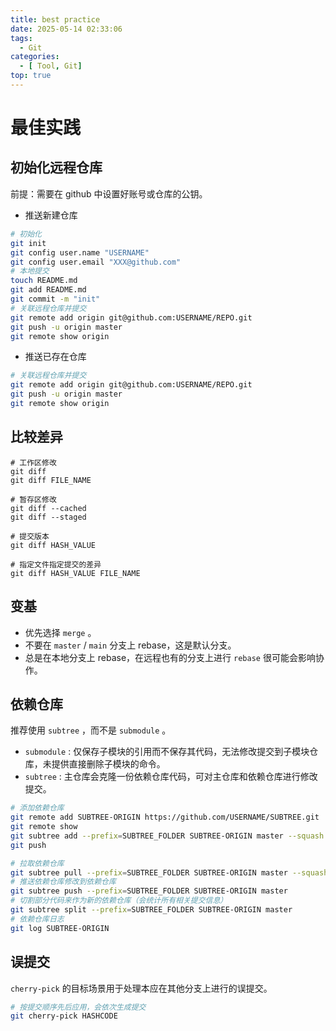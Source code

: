 ```yaml
---
title: best practice
date: 2025-05-14 02:33:06
tags:
  - Git
categories:
  - [ Tool, Git]
top: true 
---
```



# 最佳实践

## 初始化远程仓库

前提：需要在 github 中设置好账号或仓库的公钥。

- 推送新建仓库

```bash
# 初始化
git init
git config user.name "USERNAME"
git config user.email "XXX@github.com"
# 本地提交
touch README.md
git add README.md
git commit -m "init"
# 关联远程仓库并提交
git remote add origin git@github.com:USERNAME/REPO.git
git push -u origin master
git remote show origin
```

- 推送已存在仓库

```bash
# 关联远程仓库并提交
git remote add origin git@github.com:USERNAME/REPO.git
git push -u origin master
git remote show origin
```


## 比较差异

```
# 工作区修改
git diff
git diff FILE_NAME

# 暂存区修改
git diff --cached
git diff --staged

# 提交版本
git diff HASH_VALUE

# 指定文件指定提交的差异
git diff HASH_VALUE FILE_NAME
```


## 变基

- 优先选择 `merge` 。
- 不要在 `master` / `main` 分支上 rebase，这是默认分支。
- 总是在本地分支上 rebase，在远程也有的分支上进行 `rebase` 很可能会影响协作。


## 依赖仓库

推荐使用 `subtree` ，而不是 `submodule` 。

- `submodule` : 仅保存子模块的引用而不保存其代码，无法修改提交到子模块仓库，未提供直接删除子模块的命令。
- `subtree` : 主仓库会克隆一份依赖仓库代码，可对主仓库和依赖仓库进行修改提交。

```bash
# 添加依赖仓库
git remote add SUBTREE-ORIGIN https://github.com/USERNAME/SUBTREE.git
git remote show
git subtree add --prefix=SUBTREE_FOLDER SUBTREE-ORIGIN master --squash
git push

# 拉取依赖仓库
git subtree pull --prefix=SUBTREE_FOLDER SUBTREE-ORIGIN master --squash
# 推送依赖仓库修改到依赖仓库
git subtree push --prefix=SUBTREE_FOLDER SUBTREE-ORIGIN master
# 切割部分代码来作为新的依赖仓库（会统计所有相关提交信息）
git subtree split --prefix=SUBTREE_FOLDER SUBTREE-ORIGIN master
# 依赖仓库日志
git log SUBTREE-ORIGIN
```

## 误提交

`cherry-pick` 的目标场景用于处理本应在其他分支上进行的误提交。

```bash
# 按提交顺序先后应用，会依次生成提交
git cherry-pick HASHCODE
```